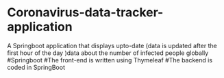 # Coronavirus-data-tracker-application
A Springboot application that displays upto-date  (data is updated after the first hour of the day )data about the number of infected people globally
#Springboot 
#The front-end is written using Thymeleaf
#The backend is coded in SpringBoot
